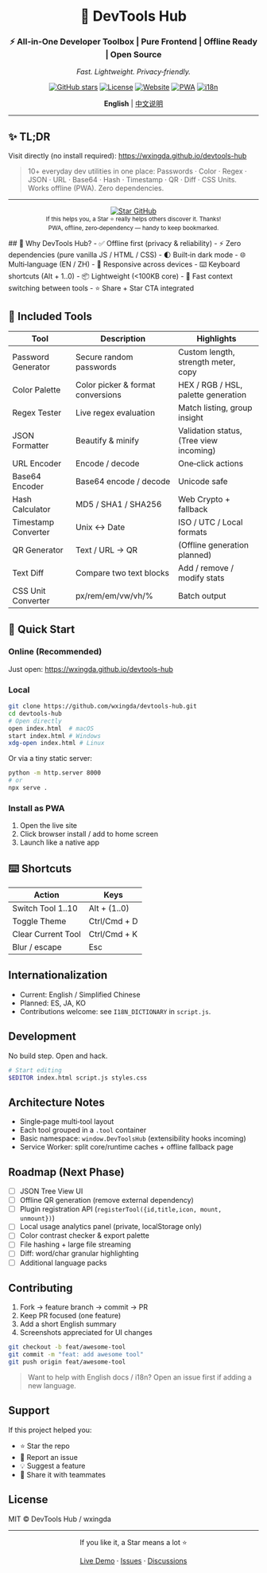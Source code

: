 <div align="center">

# 🚀 DevTools Hub

### ⚡ All‑in‑One Developer Toolbox | Pure Frontend | Offline Ready | Open Source

*Fast. Lightweight. Privacy‑friendly.*

[![GitHub stars](https://img.shields.io/github/stars/wxingda/devtools-hub?style=for-the-badge&logo=github&color=ffca28)](https://github.com/wxingda/devtools-hub/stargazers)
[![License](https://img.shields.io/badge/License-MIT-blue?style=for-the-badge)](LICENSE)
[![Website](https://img.shields.io/badge/Live-Demo-success?style=for-the-badge)](https://wxingda.github.io/devtools-hub)
[![PWA](https://img.shields.io/badge/PWA-Ready-orange?style=for-the-badge&logo=googlechrome)](https://wxingda.github.io/devtools-hub)
[![i18n](https://img.shields.io/badge/i18n-ZH|EN-informational?style=for-the-badge)](#internationalization)

**English** | [中文说明](./README.md)
</div>

---
## ✨ TL;DR
Visit directly (no install required): https://wxingda.github.io/devtools-hub
> 10+ everyday dev utilities in one place: Passwords · Color · Regex · JSON · URL · Base64 · Hash · Timestamp · QR · Diff · CSS Units. Works offline (PWA). Zero dependencies.

---
<p align="center">
	<a href="https://github.com/wxingda/devtools-hub" target="_blank" rel="noopener">
		<img alt="Star GitHub" src="https://img.shields.io/github/stars/wxingda/devtools-hub?style=social" />
	</a>
	<br/>
	<sub>If this helps you, a Star ⭐ really helps others discover it. Thanks!</sub>
	<br/>
	<sub>PWA, offline, zero‑dependency — handy to keep bookmarked.</sub>
</p>
## 🎯 Why DevTools Hub?
- ✅ Offline first (privacy & reliability)
- ⚡ Zero dependencies (pure vanilla JS / HTML / CSS)
- 🌓 Built‑in dark mode
- 🌐 Multi‑language (EN / ZH)
- 📱 Responsive across devices
- ⌨️ Keyboard shortcuts (Alt + 1..0)
- 📦 Lightweight (<100KB core)
- 🔁 Fast context switching between tools
- ⭐ Share + Star CTA integrated

## 🧰 Included Tools
| Tool | Description | Highlights |
|------|-------------|------------|
| Password Generator | Secure random passwords | Custom length, strength meter, copy |
| Color Palette | Color picker & format conversions | HEX / RGB / HSL, palette generation |
| Regex Tester | Live regex evaluation | Match listing, group insight |
| JSON Formatter | Beautify & minify | Validation status, (Tree view incoming) |
| URL Encoder | Encode / decode | One‑click actions |
| Base64 Encoder | Base64 encode / decode | Unicode safe |
| Hash Calculator | MD5 / SHA1 / SHA256 | Web Crypto + fallback |
| Timestamp Converter | Unix ↔ Date | ISO / UTC / Local formats |
| QR Generator | Text / URL → QR | (Offline generation planned) |
| Text Diff | Compare two text blocks | Add / remove / modify stats |
| CSS Unit Converter | px/rem/em/vw/vh/% | Batch output |

## 🚀 Quick Start
### Online (Recommended)
Just open: https://wxingda.github.io/devtools-hub

### Local
```bash
git clone https://github.com/wxingda/devtools-hub.git
cd devtools-hub
# Open directly
open index.html  # macOS
start index.html # Windows
xdg-open index.html # Linux
```
Or via a tiny static server:
```bash
python -m http.server 8000
# or
npx serve .
```

### Install as PWA
1. Open the live site
2. Click browser install / add to home screen
3. Launch like a native app

## ⌨️ Shortcuts
| Action | Keys |
|--------|------|
| Switch Tool 1..10 | Alt + (1..0) |
| Toggle Theme | Ctrl/Cmd + D |
| Clear Current Tool | Ctrl/Cmd + K |
| Blur / escape | Esc |

## Internationalization
- Current: English / Simplified Chinese
- Planned: ES, JA, KO
- Contributions welcome: see `I18N_DICTIONARY` in `script.js`.

## Development
No build step. Open and hack.
```bash
# Start editing
$EDITOR index.html script.js styles.css
```

## Architecture Notes
- Single‑page multi‑tool layout
- Each tool grouped in a `.tool` container
- Basic namespace: `window.DevToolsHub` (extensibility hooks incoming)
- Service Worker: split core/runtime caches + offline fallback page

## Roadmap (Next Phase)
- [ ] JSON Tree View UI
- [ ] Offline QR generation (remove external dependency)
- [ ] Plugin registration API (`registerTool({id,title,icon, mount, unmount})`)
- [ ] Local usage analytics panel (private, localStorage only)
- [ ] Color contrast checker & export palette
- [ ] File hashing + large file streaming
- [ ] Diff: word/char granular highlighting
- [ ] Additional language packs

## Contributing
1. Fork → feature branch → commit → PR
2. Keep PR focused (one feature)
3. Add a short English summary
4. Screenshots appreciated for UI changes

```bash
git checkout -b feat/awesome-tool
git commit -m "feat: add awesome tool"
git push origin feat/awesome-tool
```
> Want to help with English docs / i18n? Open an issue first if adding a new language.

## Support
If this project helped you:
- ⭐ Star the repo
- 🐛 Report an issue
- 💡 Suggest a feature
- 🔄 Share it with teammates

## License
MIT © DevTools Hub / wxingda

---
<div align="center">
If you like it, a Star means a lot ⭐

[Live Demo](https://wxingda.github.io/devtools-hub) · [Issues](https://github.com/wxingda/devtools-hub/issues) · [Discussions](https://github.com/wxingda/devtools-hub/discussions)
</div>
